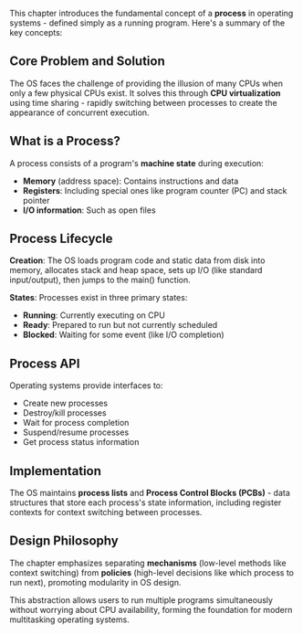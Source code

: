 This chapter introduces the fundamental concept of a **process** in operating systems - defined simply as a running program. Here's a summary of the key concepts:

## Core Problem and Solution

The OS faces the challenge of providing the illusion of many CPUs when only a few physical CPUs exist. It solves this through **CPU virtualization** using time sharing - rapidly switching between processes to create the appearance of concurrent execution.

## What is a Process?

A process consists of a program's **machine state** during execution:

- **Memory** (address space): Contains instructions and data
- **Registers**: Including special ones like program counter (PC) and stack pointer
- **I/O information**: Such as open files

## Process Lifecycle

**Creation**: The OS loads program code and static data from disk into memory, allocates stack and heap space, sets up I/O (like standard input/output), then jumps to the main() function.

**States**: Processes exist in three primary states:

- **Running**: Currently executing on CPU
- **Ready**: Prepared to run but not currently scheduled
- **Blocked**: Waiting for some event (like I/O completion)

## Process API

Operating systems provide interfaces to:

- Create new processes
- Destroy/kill processes
- Wait for process completion
- Suspend/resume processes
- Get process status information

## Implementation

The OS maintains **process lists** and **Process Control Blocks (PCBs)** - data structures that store each process's state information, including register contexts for context switching between processes.

## Design Philosophy

The chapter emphasizes separating **mechanisms** (low-level methods like context switching) from **policies** (high-level decisions like which process to run next), promoting modularity in OS design.

This abstraction allows users to run multiple programs simultaneously without worrying about CPU availability, forming the foundation for modern multitasking operating systems.